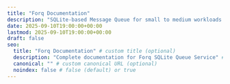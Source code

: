 ```yaml
---
title: "Forq Documentation"
description: "SQLite-based Message Queue for small to medium workloads."
date: 2025-09-10T19:00:00+00:00
lastmod: 2025-09-10T19:00:00+00:00
draft: false
seo:
  title: "Forq Documentation" # custom title (optional)
  description: "Complete documentation for Forq SQLite Queue Service" # custom description (recommended)
  canonical: "" # custom canonical URL (optional)
  noindex: false # false (default) or true
---
```

